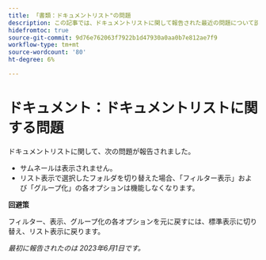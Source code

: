 ```yaml
---
title: 「書類：ドキュメントリスト"の問題
description: この記事では、ドキュメントリストに関して報告された最近の問題について説明します。
hidefromtoc: true
source-git-commit: 9d76e762063f7922b1d47930a0aa0b7e812ae7f9
workflow-type: tm+mt
source-wordcount: '80'
ht-degree: 6%

---
```



# ドキュメント：ドキュメントリストに関する問題

<!--This article is on the WF and WFP TOCs-->

ドキュメントリストに関して、次の問題が報告されました。

* サムネールは表示されません。
* リスト表示で選択したフォルダを切り替えた場合、「フィルター表示」および「グループ化」の各オプションは機能しなくなります。

**回避策**

フィルター、表示、グループ化の各オプションを元に戻すには、標準表示に切り替え、リスト表示に戻ります。

_最初に報告されたのは 2023年6月1日です。_

